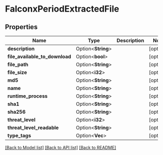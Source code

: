 # FalconxPeriodExtractedFile

## Properties

Name | Type | Description | Notes
------------ | ------------- | ------------- | -------------
**description** | Option<**String**> |  | [optional]
**file_available_to_download** | Option<**bool**> |  | [optional]
**file_path** | Option<**String**> |  | [optional]
**file_size** | Option<**i32**> |  | [optional]
**md5** | Option<**String**> |  | [optional]
**name** | Option<**String**> |  | [optional]
**runtime_process** | Option<**String**> |  | [optional]
**sha1** | Option<**String**> |  | [optional]
**sha256** | Option<**String**> |  | [optional]
**threat_level** | Option<**i32**> |  | [optional]
**threat_level_readable** | Option<**String**> |  | [optional]
**type_tags** | Option<**Vec<String>**> |  | [optional]

[[Back to Model list]](./README.md#documentation-for-models) [[Back to API list]](./README.md#documentation-for-api-endpoints) [[Back to README]](../README.md)
